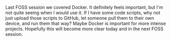 Last FOSS session we covered Docker. It definitely feels important, but I'm not quite seeing when I would use it. If I have some code scripts, why not just upload those scripts to GitHub, let someone pull them to their own device, and run them that way? Maybe Docker is important for more intense projects. Hopefully this will become more clear today and in the next FOSS session. 
